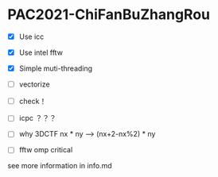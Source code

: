# PAC2021-ChiFanBuZhangRou

- [x] Use icc
- [x] Use intel fftw
- [x] Simple muti-threading
- [ ] vectorize
- [ ] check！
- [ ] icpc ？？？
- [ ] why 3DCTF nx * ny --> (nx+2-nx%2) * ny
- [ ] fftw omp critical



see more information in info.md


